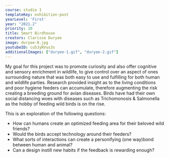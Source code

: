 ```yaml
---
course: studio 1
templateKey: exhibition-post
yearLevel: 'First'
year: "2021.2"
priority: 10
title: Smart Birdhouse
creators: Clarisse Duryee
image: duryee-0.jpg
youtubeID: cu5JyRVus3s
additionalImages: ["duryee-1.gif", "duryee-2.gif"]
---
```


My goal for this project was to promote curiosity and also offer cognitive and sensory enrichment in wildlife, to give control over an aspect of ones surrounding nature that was both easy to use and fulfilling for both human and wildlife parties. Research provided insight as to the living conditions and poor hygiene feeders can accumulate, therefore augmenting the risk creating a breeding ground for avian diseases. Birds have had their own social distancing woes with diseases such as Trichomonosis & Salmonella as the hobby of feeding wild birds is on the rise. 

This is an exploration of the following questions:
- How can humans create an optimized feeding area for their beloved wild friends? 
- Would the birds accept technology around their feeders?
- What sorts of interactions can create a personifying (one way)bond between human and animal? 
- Can a design instill new habits if the feedback is rewarding enough?
